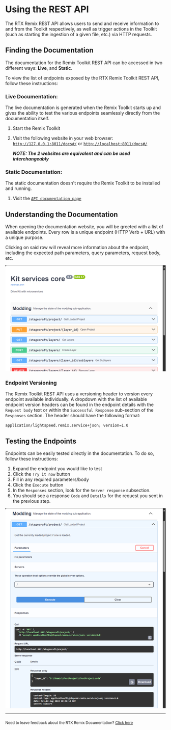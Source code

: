 # Using the REST API

The RTX Remix REST API allows users to send and receive information to and from the Toolkit respectively, as well as
trigger actions in the Toolkit (such as starting the ingestion of a given file, etc.) via HTTP requests.

## Finding the Documentation

The documentation for the Remix Toolkit REST API can be accessed in two different ways: **Live**, and **Static**.

To view the list of endpoints exposed by the RTX Remix Toolkit REST API, follow these instructions:

### Live Documentation:

The live documentation is generated when the Remix Toolkit starts up and gives the ability to test the various endpoints
seamlessly directly from the documentation itself.

1) Start the Remix Toolkit
2) Visit the following website in your web browser: [`http://127.0.0.1:8011/docs#/`](http://127.0.0.1:8011/docs#/) or [
   `http://localhost:8011/docs#/`](http://localhost:8011/docs#/)

   **_NOTE: The 2 websites are equivalent and can be used interchangeably_**

### Static Documentation:

The static documentation doesn't require the Remix Toolkit to be installed and running.

1) Visit the [`API documentation page`](./learning-restapi-docs.html)

## Understanding the Documentation

When opening the documentation website, you will be greeted with a list of available endpoints. Every row is a unique
endpoint (HTTP Verb + URL) with a unique purpose.

Clicking on said row will reveal more information about the endpoint, including the expected path parameters,
query parameters, request body, etc.

![REST API Documentation](../data/images/remix-toolkitinterface-restapi-overview.png)

### Endpoint Versioning

The Remix Toolkit REST API uses a versioning header to version every endpoint available individually. A dropdown with
the list of available endpoint version headers can be found in the endpoint details with the `Request body` text or
within the `Successful Response` sub-section of the `Responses` section. The header should have the following format:

```text
application/lightspeed.remix.service+json; version=1.0
```

## Testing the Endpoints

Endpoints can be easily tested directly in the documentation. To do so, follow these instructions:

1) Expand the endpoint you would like to test
2) Click the `Try it now` button
3) Fill in any required parameters/body
4) Click the `Execute` button
5) In the `Responses` section, look for the `Server response` subsection.
6) You should see a response `Code` and `Details` for the request you sent in the previous step.

![REST API Response](../data/images/remix-toolkitinterface-restapi-request.png)

***
<sub> Need to leave feedback about the RTX Remix Documentation?  [Click here](https://github.com/NVIDIAGameWorks/rtx-remix/issues/new?assignees=nvdamien&labels=documentation%2Cfeedback%2Ctriage&projects=&template=documentation_feedback.yml&title=%5BDocumentation+feedback%5D%3A+) </sub>
